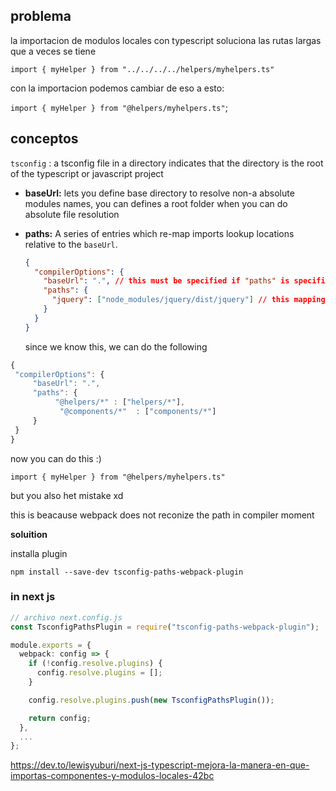 ## problema

la importacion de modulos locales
con typescript soluciona las rutas
largas que a veces se tiene

`import { myHelper } from "../../../../helpers/myhelpers.ts" `

con la importacion podemos cambiar de eso a esto:

`import { myHelper } from "@helpers/myhelpers.ts"`;

## conceptos

`tsconfig` : a tsconfig file in a directory indicates that the
directory is the root of the typescript or javascript project

- **baseUrl:** lets you define base directory to resolve non-a absolute modules names, you can defines a root folder when you can do absolute file resolution
- **paths:**
  A series of entries which re-map imports lookup locations
  relative to the `baseUrl`.

  ```json
  {
    "compilerOptions": {
      "baseUrl": ".", // this must be specified if "paths" is specified.
      "paths": {
        "jquery": ["node_modules/jquery/dist/jquery"] // this mapping is relative to "baseUrl"
      }
    }
  }
  ```

  since we know this, we can do the
  following

```js
{
 "compilerOptions": {
     "baseUrl": ".",
     "paths": {
          "@helpers/*" : ["helpers/*"],
           "@components/*"  : ["components/*"]
     }
 }
}
```

now you can do this :)

`import { myHelper } from "@helpers/myhelpers.ts"`

but you also het mistake xd

this is beacause webpack does not reconize the
path in compiler moment

**soluition**

installa plugin

`npm install --save-dev tsconfig-paths-webpack-plugin`

### in next js

```ts
// archivo next.config.js
const TsconfigPathsPlugin = require("tsconfig-paths-webpack-plugin");

module.exports = {
  webpack: config => {
    if (!config.resolve.plugins) {
      config.resolve.plugins = [];
    }

    config.resolve.plugins.push(new TsconfigPathsPlugin());

    return config;
  },
  ...
};


```

https://dev.to/lewisyuburi/next-js-typescript-mejora-la-manera-en-que-importas-componentes-y-modulos-locales-42bc
